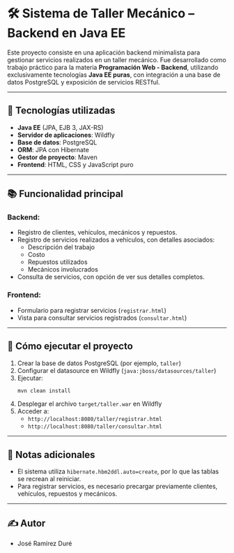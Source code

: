 # 🛠️ Sistema de Taller Mecánico – Backend en Java EE

Este proyecto consiste en una aplicación backend minimalista para gestionar servicios realizados en un taller mecánico. Fue desarrollado como trabajo práctico para la materia **Programación Web - Backend**, utilizando exclusivamente tecnologías **Java EE puras**, con integración a una base de datos PostgreSQL y exposición de servicios RESTful.

---

## 🔧 Tecnologías utilizadas

- **Java EE** (JPA, EJB 3, JAX-RS)
- **Servidor de aplicaciones**: Wildfly
- **Base de datos**: PostgreSQL
- **ORM**: JPA con Hibernate
- **Gestor de proyecto**: Maven
- **Frontend**: HTML, CSS y JavaScript puro

---

## 📚 Funcionalidad principal

### Backend:
- Registro de clientes, vehículos, mecánicos y repuestos.
- Registro de servicios realizados a vehículos, con detalles asociados:
  - Descripción del trabajo
  - Costo
  - Repuestos utilizados
  - Mecánicos involucrados
- Consulta de servicios, con opción de ver sus detalles completos.

### Frontend:
- Formulario para registrar servicios (`registrar.html`)
- Vista para consultar servicios registrados (`consultar.html`)

---

## 🚀 Cómo ejecutar el proyecto

1. Crear la base de datos PostgreSQL (por ejemplo, `taller`)
2. Configurar el datasource en Wildfly (`java:jboss/datasources/taller`)
3. Ejecutar:
   ```bash
   mvn clean install
   ```
4. Desplegar el archivo `target/taller.war` en Wildfly
5. Acceder a:
   - `http://localhost:8080/taller/registrar.html`
   - `http://localhost:8080/taller/consultar.html`

---

## 📝 Notas adicionales

- El sistema utiliza `hibernate.hbm2ddl.auto=create`, por lo que las tablas se recrean al reiniciar.
- Para registrar servicios, es necesario precargar previamente clientes, vehículos, repuestos y mecánicos.

---

## ✍️ Autor

- José Ramírez Duré
